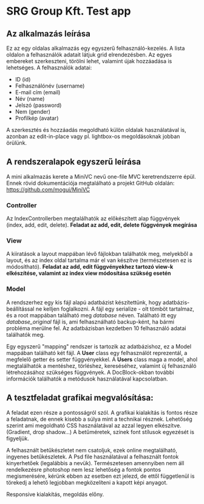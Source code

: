 # SRG Group Kft. Test app

## Az alkalmazás leírása

Ez az egy oldalas alkalmazás egy egyszerű felhasználó-kezelés. A lista oldalon a felhasználók adatait látjuk grid elrendezésben. Az egyes embereket szerkeszteni, törölni lehet, valamint újak hozzáadása is lehetséges.
A felhasználók adatai:
* ID (id)
* Felhasználónév (username)
* E-mail cím (email)
* Név (name)
* Jelszó (password)
* Nem (gender)
* Profilkép (avatar) 

A szerkesztés és hozzáadás megoldható külön oldalak használatával is, azonban az edit-in-place vagy pl. lightbox-os megoldásoknak jobban örülünk.

## A rendszeralapok egyszerű leírása

A mini alkalmazás kerete a MiniVC nevű one-file MVC keretrendszerre épül. Ennek rövid dokumentációja megtalálható a projekt GitHub oldalán: https://github.com/mogui/MiniVC

### Controller

Az IndexControllerben megtalálhatók az előkészített alap függvények (index, add, edit, delete). **Feladat az add, edit, delete függvények megírása**

### View

A kiiratások a layout mappában lévő fájlokban találhatók meg, melyekből a layout, és az index oldal tartalma már el van készítve (természetesen ez is módosítható). **Feladat az add, edit függvényekhez tartozó view-k elkészítése, valamint az index view módosítása szükség esetén**

### Model

A rendszerhez egy kis fájl alapú adatbázist készítettünk, hogy adatbázis-beállítással ne kelljen foglalkozni. A fájl egy serialize - olt tömböt tartalmaz, és a root mappában található meg *database* néven. Található itt egy *database_original* fájl is, ami felhasználható backup-ként, ha bármi probléma merülne fel. Az adatbázisban kezdetben 10 felhasználó adatai találhatók meg.

Egy egyszerű "mapping" rendszer is tartozik az adatbázishoz, ez a Model mappában található két fájl. 
A **User** class egy felhasználót reprezentál, a megfelelő getter és setter függvényekkel.
A **Users** class maga a model, ahol megtalálhatók a mentéshez, törléshez, kereséséhez, valamint új felhasználó létrehozásához szükséges függvények. A DocBlock-okban további információk találhatók a metódusok használatával kapcsolatban.


## A tesztfeladat grafikai megvalósítása:

A feladat ezen része a pontosságról szól.
A grafikai kialakítás is fontos része a feladatnak, de ennek kisebb a súlya mint a technikai résznek.
Lehetőség szerint ami megoldható CSS használatával az azzal legyen elkészítve. (Gradient, drop shadow...)
A betűméretek, színek font stílusok egyezését is figyeljük.

A felhasznált betűkészletet nem csatoljuk, ezek online megtalálható, ingyenes betűkészletek. A Psd file használatával a felhasznált fontok kinyerhetőek (legalábbis a nevük). Természetesen amennyiben nem áll rendelkezésre photoshop nem lesz lehetőség a fontok pontos megismerésére, kérünk ebben az esetben ezt jelezd, de ettől függetlenül is törekedj a lehető legjobban megközelíteni a kapott képi anyagot.

Responsive kialakítás, megoldás előny.

